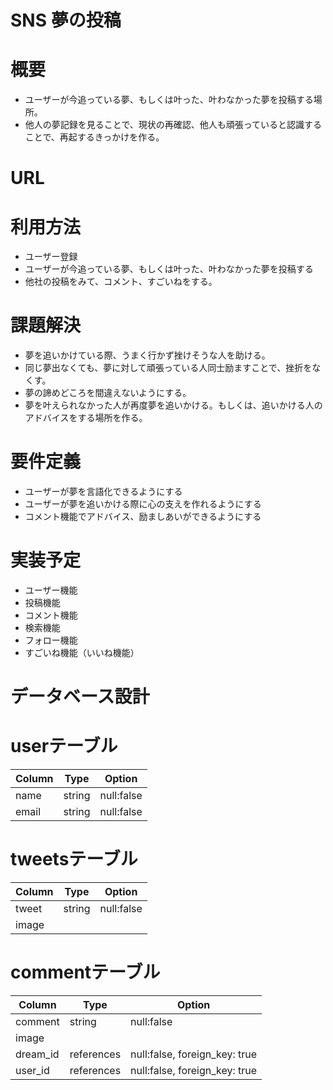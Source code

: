 # SNS 夢の投稿

# 概要
- ユーザーが今追っている夢、もしくは叶った、叶わなかった夢を投稿する場所。
- 他人の夢記録を見ることで、現状の再確認、他人も頑張っていると認識することで、再起するきっかけを作る。

# URL

# 利用方法
- ユーザー登録
- ユーザーが今追っている夢、もしくは叶った、叶わなかった夢を投稿する
- 他社の投稿をみて、コメント、すごいねをする。

# 課題解決
- 夢を追いかけている際、うまく行かず挫けそうな人を助ける。
- 同じ夢出なくても、夢に対して頑張っている人同士励ますことで、挫折をなくす。
- 夢の諦めどころを間違えないようにする。
- 夢を叶えられなかった人が再度夢を追いかける。もしくは、追いかける人のアドバイスをする場所を作る。

# 要件定義
- ユーザーが夢を言語化できるようにする
- ユーザーが夢を追いかける際に心の支えを作れるようにする
- コメント機能でアドバイス、励ましあいができるようにする

# 実装予定
- ユーザー機能
- 投稿機能
- コメント機能
- 検索機能
- フォロー機能
- すごいね機能（いいね機能）

# データベース設計

# userテーブル
| Column           | Type    | Option     |
|------------------|---------|------------|
| name             | string  | null:false |
| email            | string  | null:false |

# tweetsテーブル
| Column           | Type    | Option     |
| -----------------|---------|------------|
| tweet            | string  | null:false |
| image            |         |            |

# commentテーブル
| Column           | Type    | Option     |
| -----------------|------------|-------------------------------|
| comment          | string     | null:false                    |
| image            |            |                               |
| dream_id      | references | null:false, foreign_key: true |
| user_id          | references | null:false, foreign_key: true |